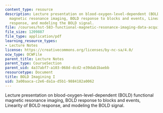 ```yaml
---
content_type: resource
description: Lecture presentation on blood-oxygen-level-dependent (BOLD) functional
  magnetic resonance imaging, BOLD response to blocks and events, Linearity of BOLD
  response, and modeling the BOLD signal.
file: /courses/hst-583-functional-magnetic-resonance-imaging-data-acquisition-and-analysis-fall-2008/3a00aacac2e6da1ad5b19884182a0062_1015_bol_physl3.pdf
file_size: 1209887
file_type: application/pdf
learning_resource_types:
- Lecture Notes
license: https://creativecommons.org/licenses/by-nc-sa/4.0/
ocw_type: OCWFile
parent_title: Lecture Notes
parent_type: CourseSection
parent_uid: 4a37abf7-a103-068d-dcd2-e39dab1baebb
resourcetype: Document
title: BOLD Imagining I
uid: 3a00aaca-c2e6-da1a-d5b1-9884182a0062
---
```

Lecture presentation on blood-oxygen-level-dependent (BOLD) functional magnetic resonance imaging, BOLD response to blocks and events, Linearity of BOLD response, and modeling the BOLD signal.